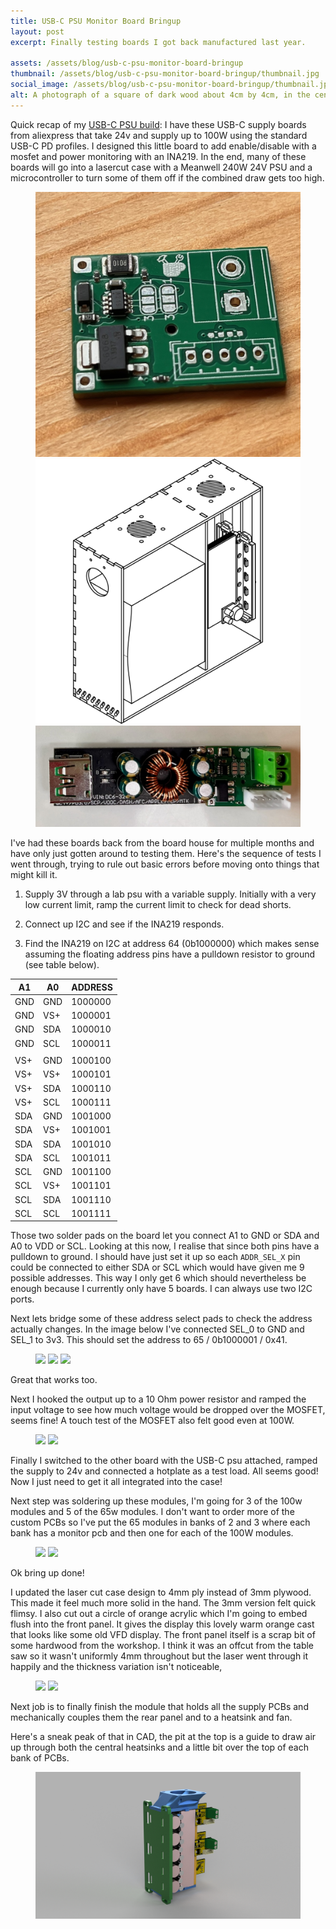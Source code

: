```yaml
---
title: USB-C PSU Monitor Board Bringup
layout: post
excerpt: Finally testing boards I got back manufactured last year.

assets: /assets/blog/usb-c-psu-monitor-board-bringup
thumbnail: /assets/blog/usb-c-psu-monitor-board-bringup/thumbnail.jpg
social_image: /assets/blog/usb-c-psu-monitor-board-bringup/thumbnail.jpg
alt: A photograph of a square of dark wood about 4cm by 4cm, in the center is a roughly 3cm diameter circle of orange acrylic behind which there is an lcd screen displaying some faked numbers "5.2v, 20w, 2.1A" in a vaguely sci-fi type font (it's called Gunship and was also used in the movie Walle). To the left there is a circular half filled bar intended to complete the sci-fi UI look.
---
```


Quick recap of my [USB-C PSU build](/projects/usbc_charging_station): I have these USB-C supply boards from aliexpress that take 24v and supply up to 100W using the standard USB-C PD profiles. I designed this little board to add enable/disable with a mosfet and power monitoring with an INA219. In the end, many of these boards will go into a lasercut case with a Meanwell 240W 24V PSU and a microcontroller to turn some of them off if the combined draw gets too high.

<figure class="multiple">
<img src="/assets/images/2024/usbc_psu/pcb_top.jpeg">
<img src="/assets/projects/usbc_power_supply/thumbnail.svg" class="invertable">
<img class="wide" src="/assets/images/2024/usbc_psu/soldered_up.jpeg">
</figure>

I've had these boards back from the board house for multiple months and have only just gotten around to testing them. Here's the sequence of tests I went through, trying to rule out basic errors before moving onto things that might kill it.

1. Supply 3V through a lab psu with a variable supply. Initially with a very low current limit, ramp the current limit to check for dead shorts.
2. Connect up I2C and see if the INA219 responds.

3. Find the INA219 on I2C at address 64 (0b1000000) which makes sense assuming the floating address pins have a pulldown resistor to ground (see table below).

| A1  | A0  | ADDRESS |
| --- | --- | ------- |
| GND | GND | 1000000 |
| GND | VS+ | 1000001 |
| GND | SDA | 1000010 |
| GND | SCL | 1000011 |
|     |     |         |
| VS+ | GND | 1000100 |
| VS+ | VS+ | 1000101 |
| VS+ | SDA | 1000110 |
| VS+ | SCL | 1000111 |
| SDA | GND | 1001000 |
| SDA | VS+ | 1001001 |
| SDA | SDA | 1001010 |
| SDA | SCL | 1001011 |
| SCL | GND | 1001100 |
| SCL | VS+ | 1001101 |
| SCL | SDA | 1001110 |
| SCL | SCL | 1001111 |

Those two solder pads on the board let you connect A1 to GND or SDA and A0 to VDD or SCL. Looking at this now, I realise that since both pins have a pulldown to ground. I should have just set it up so each `ADDR_SEL_X` pin could be connected to either SDA or SCL which would have given me 9 possible addresses. This way I only get 6 which should nevertheless be enough because I currently only have 5 boards. I can always use two I2C ports.

Next lets bridge some of these address select pads to check the address actually changes. In the image below I've connected SEL_0 to GND and SEL_1 to 3v3. This should set the address to 65 / 0b1000001 / 0x41.

<figure class="multiple">
    <img src="{{ page.assets }}/addr_sel_schematic.svg" class="invertable">
    <img src="{{ page.assets }}/addr_sel.png">
    <img src="{{ page.assets }}/addr_sel_set.png">
</figure>

Great that works too.

Next I hooked the output up to a 10 Ohm power resistor and ramped the input voltage to see how much voltage would be dropped over the MOSFET, seems fine! A touch test of the MOSFET also felt good even at 100W.

<figure class="two-wide">
    <img src="{{ page.assets }}/resistor_load.png">
    <img src="{{ page.assets }}/hotplate_load.jpg">
</figure>

Finally I switched to the other board with the USB-C psu attached, ramped the supply to 24v and connected a hotplate as a test load. All seems good! Now I just need to get it all integrated into the case!

Next step was soldering up these modules, I'm going for 3 of the 100w modules and 5 of the 65w modules. I don't want to order more of the custom PCBs so I've put the 65 modules in banks of 2 and 3 where each bank has a monitor pcb and then one for each of the 100W modules.

<figure class="two-wide">
    <img src="{{ page.assets }}/soldered_on.jpg">
    <img src="{{ page.assets }}/soldered_up_65w.jpg">
</figure>

Ok bring up done!

I updated the laser cut case design to 4mm ply instead of 3mm plywood. This made it feel much more solid in the hand. The 3mm version felt quick flimsy. I also cut out a circle of orange acrylic which I'm going to embed flush into the front panel. It gives the display this lovely warm orange cast that looks like some old VFD display. The front panel itself is a scrap bit of some hardwood from the workshop. I think it was an offcut from the table saw so it wasn't uniformly 4mm throughout but the laser went through it happily and the thickness variation isn't noticeable,

<figure class="two-wide">
    <img src="{{ page.assets }}/orange_screen_test.jpg">
    <img src="{{ page.assets }}/orange_screen_in_situ.jpg">
</figure>

Next job is to finally finish the module that holds all the supply PCBs and mechanically couples them the rear panel and to a heatsink and fan.

Here's a sneak peak of that in CAD, the pit at the top is a guide to draw air up through both the central heatsinks and a little bit over the top of each bank of PCBs.

<figure>
    <img src="/assets/projects/usbc_power_supply/new_airflow_design.png">
</figure>
